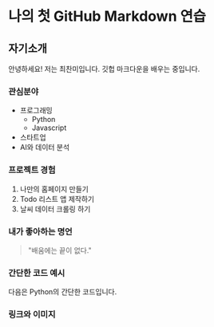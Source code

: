 나의 첫 GitHub Markdown 연습
=============
자기소개
-------------
안녕하세요! 저는 최찬미입니다. 깃헙 마크다운을 배우는 중입니다. 
### 관심분야
* 프로그래밍
    - Python
    - Javascript
* 스타트업
* AI와 데이터 분석
### 프로젝트 경험
1. 나만의 홈페이지 만들기
2. Todo 리스트 앱 제작하기
3. 날씨 데이터 크롤링 하기
### 내가 좋아하는 명언
> "배움에는 끝이 없다."
### 간단한 코드 예시
다음은 Python의 간단한 코드입니다.


### 링크와 이미지

